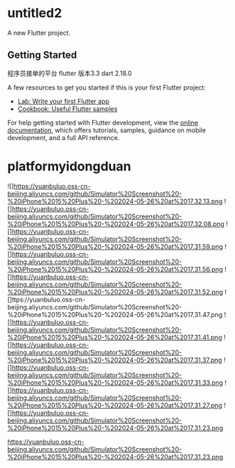 # untitled2

A new Flutter project.

## Getting Started

程序员接单的平台 flutter 版本3.3 dart 2.18.0


A few resources to get you started if this is your first Flutter project:

- [Lab: Write your first Flutter app](https://docs.flutter.dev/get-started/codelab)
- [Cookbook: Useful Flutter samples](https://docs.flutter.dev/cookbook)

For help getting started with Flutter development, view the
[online documentation](https://docs.flutter.dev/), which offers tutorials,
samples, guidance on mobile development, and a full API reference.
# platformyidongduan

![]https://yuanbuluo.oss-cn-beijing.aliyuncs.com/github/Simulator%20Screenshot%20-%20iPhone%2015%20Plus%20-%202024-05-26%20at%2017.32.13.png
![]https://yuanbuluo.oss-cn-beijing.aliyuncs.com/github/Simulator%20Screenshot%20-%20iPhone%2015%20Plus%20-%202024-05-26%20at%2017.32.08.png
![]https://yuanbuluo.oss-cn-beijing.aliyuncs.com/github/Simulator%20Screenshot%20-%20iPhone%2015%20Plus%20-%202024-05-26%20at%2017.31.59.png
![]https://yuanbuluo.oss-cn-beijing.aliyuncs.com/github/Simulator%20Screenshot%20-%20iPhone%2015%20Plus%20-%202024-05-26%20at%2017.31.56.png
![]https://yuanbuluo.oss-cn-beijing.aliyuncs.com/github/Simulator%20Screenshot%20-%20iPhone%2015%20Plus%20-%202024-05-26%20at%2017.31.52.png
![]ttps://yuanbuluo.oss-cn-beijing.aliyuncs.com/github/Simulator%20Screenshot%20-%20iPhone%2015%20Plus%20-%202024-05-26%20at%2017.31.47.png
![]https://yuanbuluo.oss-cn-beijing.aliyuncs.com/github/Simulator%20Screenshot%20-%20iPhone%2015%20Plus%20-%202024-05-26%20at%2017.31.41.png
![]https://yuanbuluo.oss-cn-beijing.aliyuncs.com/github/Simulator%20Screenshot%20-%20iPhone%2015%20Plus%20-%202024-05-26%20at%2017.31.37.png
![]https://yuanbuluo.oss-cn-beijing.aliyuncs.com/github/Simulator%20Screenshot%20-%20iPhone%2015%20Plus%20-%202024-05-26%20at%2017.31.33.png
![]https://yuanbuluo.oss-cn-beijing.aliyuncs.com/github/Simulator%20Screenshot%20-%20iPhone%2015%20Plus%20-%202024-05-26%20at%2017.31.27.png
![]https://yuanbuluo.oss-cn-beijing.aliyuncs.com/github/Simulator%20Screenshot%20-%20iPhone%2015%20Plus%20-%202024-05-26%20at%2017.31.23.png

https://yuanbuluo.oss-cn-beijing.aliyuncs.com/github/Simulator%20Screenshot%20-%20iPhone%2015%20Plus%20-%202024-05-26%20at%2017.31.23.png